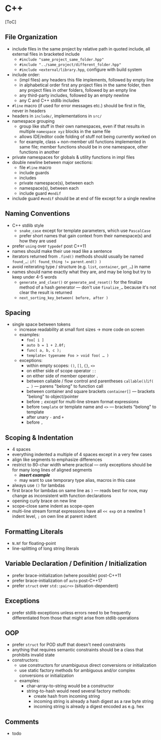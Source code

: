 # C++

[ToC]


## File Organization

* include files in the same project by relative path in quoted include, all external files in bracketed include
    * `#include "same_project_same_folder.hpp"`
    * `#include "../same_project/different_folder.hpp"`
    * `#include <external/library.hpp`, configure with build system
* include order:
    * (impl files) any headers this file implements, followed by empty line
    * in alphabetical order first any project files in the same folder, then any project files in other folders, followed by an empty line
    * any third-party includes, followed by an empty newline
    * any C and C++ stdlib includes
* `#line` macro (if used for error messages etc.) should be first in file, never in headers
* headers in `include/`, implementations in `src/`
* namespace grouping
    * group like stuff in their own namespaces, even if that results in multiple `namespace xyz` blocks in the same file
    * allows IDE/editor code folding of stuff not being currently worked on
    * for example, class + non-member util functions implemented in same file; member functions should be in one namespace, other functions in another
* private namespaces for globals & utility functions in impl files
* double newline between major sections:
    * file `#line` macro
    * include guards
    * includes
    * private namespace(s), between each
    * namespace(s), between each
    * include guard `#endif`
* include guard `#endif` should be at end of file except for a single newline


## Naming Conventions

* C++ stdlib style
    * `snake_case` except for template parameters, which use `PascalCase`
    * prefer short names that gain context from their namespace(s) and how they are used
* prefer `using` over `typedef` post C++11
* names should make their use read like a sentence
* iterators returned from `.find()` methods should usually be named `found_…`: `if( found_thing != parent.end() )`
* avoid reiterating type / structure (e.g. `list`, `container`, `get_…`) in name
* names should name exactly what they are, and may be long but try to keep under 4-5 words
    * `generate_and_clear()` or `generate_and_reset()` for the finalize method of a hash generator — don't use `finalize_…` because it's not clear the result is returned
    * `next_sorting_key_between( before, after )`


## Spacing

* single space between tokens
    * increase readability at small font sizes → more code on screen
    * examples:
        * `foo[ i ]`
        * `auto b = 1 + 2.0f;`
        * `func( a, b, c );`
        * `template< typename Foo > void foo( … )`
    * exceptions:
        * within empty scopes: `()`, `[]`, `{}`, `<>`
        * on either side of scope operator `::`
        * on either side of member operator `.`
        * between callable / flow control and parentheses `callable()`/`if( … )` — parens "belong" to function call
        * between container and square brackets `container[]` — brackets "belong" to object/pointer
        * before `;` *except* for multi-line stream format expressions
        * before `template` or template name and `<>` — brackets "belong" to template
        * after unary `-` and `+`
        * before `,`


## Scoping & Indentation

* 4 spaces
* everything indented a multiple of 4 spaces except in a very few cases
* align like segments to emphasize differences
* restrict to 80-char width where practical — only exceptions should be for many long lines of aligned segments
    * ***insert example***
    * may want to use temporary type alias, macros in this case
* always use `()` for lambdas
* first brace for lambdas on same line as `)` — reads best for now, may change as inconsistent with function declarations
* opening curly brace on new line
* scope-close same indent as scope-open
* multi-line stream format expressions have all `<< exp` on a newline 1 indent level, `;` on own line at parent indent


## Formatting Literals

* `N.Nf` for floating-point
* line-splitting of long string literals


## Variable Declaration / Definition / Initialization

* prefer brace-initialization (where possible) post-C++11
* prefer brace-initialization of `auto` post-C++17
* prefer `struct` over `std::pair<>` (situation-dependent)


## Exceptions

* prefer stdlib exceptions unless errors need to be frequently differentiated from those that might arise from stdlib operations


## OOP

* prefer `struct` for POD stuff that doesn't need constraints
* anything that requires semantic constraints should be a class that prohibits invalid state
* constructors:
    * use constructors for unambiguous direct conversions or initialization
    * use static factory methods for ambiguous and/or complex conversions or initialization
    * examples:
        * char-array-to-string would be a constructor
        * string-to-hash would need several factory methods:
            * create hash from incoming string
            * incoming string is already a hash digest as a raw byte string
            * incoming string is already a digest encoded as e.g. hex


## Comments

* todo
